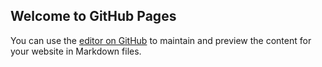 ## Welcome to GitHub Pages

You can use the [editor on GitHub](https://github.com/Onetidc/Onetidc.github.io/edit/main/index.md) to maintain and preview the content for your website in Markdown files.
